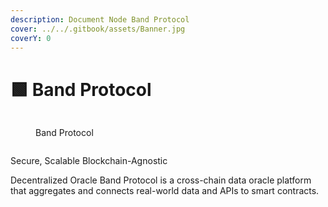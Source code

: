 ```yaml
---
description: Document Node Band Protocol
cover: ../../.gitbook/assets/Banner.jpg
coverY: 0
---
```


# 🟩 Band Protocol

<figure><img src="https://explorer.tendermint.roomit.xyz/logos/band-protocol.png" alt=""><figcaption><p>Band Protocol</p></figcaption></figure>

<figure><img src="https://health.roomit.xyz/api/badge/120/status?style=for-the-badge" alt=""><figcaption></figcaption></figure>

Secure, Scalable Blockchain-Agnostic

Decentralized Oracle Band Protocol is a cross-chain data oracle platform that aggregates and connects real-world data and APIs to smart contracts.

